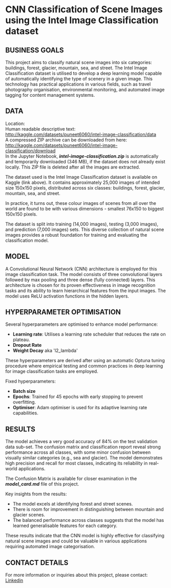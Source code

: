 # CNN Classification of Scene Images using the Intel Image Classification dataset

## BUSINESS GOALS
This project aims to classify natural scene images into six categories: buildings, forest, glacier, mountain, sea, and street. The Intel Image Classification dataset is utilised to develop a deep learning model capable of automatically identifying the type of scenery in a given image. This technology has practical applications in various fields, such as travel photography organisation, environmental monitoring, and automated image tagging for content management systems.

## DATA
Location:<br>
Human readable descriptive text:<br>
http://kaggle.com/datasets/puneet6060/intel-image-classification/data
<br>A compressed ZIP archive can be downloaded from here:<br>
http://kaggle.com/datasets/puneet6060/intel-image-classification/download
<br>In the Jupyter Notebook, **_intel-image-classification.zip_** is automatically and temporarily downloaded (346 MB), if the dataset does not already exist locally. This ZIP file is deleted after all the images are extracted.

The dataset used is the Intel Image Classification dataset is available on Kaggle (link above). It contains approximately 25,000 images of intended size 150x150 pixels, distributed across six classes: buildings, forest, glacier, mountain, sea, and street.

In practice, it turns out, these colour images of scenes from all over the world are found to be with various dimensions - smallest 76x150 to biggest 150x150 pixels.

The dataset is split into training (14,000 images), testing (3,000 images), and prediction (7,000 images) sets. This diverse collection of natural scene images provides a robust foundation for training and evaluating the classification model.

## MODEL 
A Convolutional Neural Network (CNN) architecture is employed for this image classification task. The model consists of three convolutional layers followed by max pooling and three dense (fully connected) layers. This architecture is chosen for its proven effectiveness in image recognition tasks and its ability to learn hierarchical features from the input images. The model uses ReLU activation functions in the hidden layers.

## HYPERPARAMETER OPTIMISATION
Several hyperparameters are optimised to enhance model performance:

- **Learning rate**: Utilises a learning rate scheduler that reduces the rate on plateau.
- **Dropout Rate**
- **Weight Decay** aka 'l2_lambda'

These hyperparameters are derived after using an automatic Optuna tuning procedure where empirical testing and common practices in deep learning for image classification tasks are employed.

Fixed hyperparameters:

- **Batch size**
- **Epochs**: Trained for 45 epochs with early stopping to prevent overfitting.
- **Optimiser**: Adam optimiser is used for its adaptive learning rate capabilities.

## RESULTS
The model achieves a very good accuracy of 84%  on the test validation data sub-set. The confusion matrix and classification report reveal strong performance across all classes, with some minor confusion between visually similar categories (e.g., sea and glacier). The model demonstrates high precision and recall for most classes, indicating its reliability in real-world applications.

The Confusion Matrix is available for closer examination in the **_model_card.md_** file of this project.

Key insights from the results:
- The model excels at identifying forest and street scenes.
- There is room for improvement in distinguishing between mountain and glacier scenes.
- The balanced performance across classes suggests that the model has learned generalisable features for each category.

These results indicate that the CNN model is highly effective for classifying natural scene images and could be valuable in various applications requiring automated image categorisation.

## CONTACT DETAILS
For more information or inquiries about this project, please contact:<br>
[Linkedin](http://linkedin.com/in/dian-ivanov-5321561)
